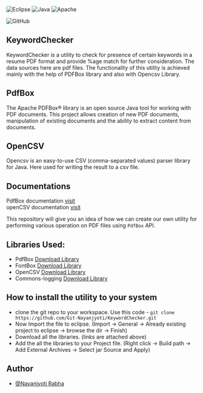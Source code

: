 
![Eclipse](https://img.shields.io/badge/Eclipse-FE7A16.svg?style=for-the-badge&logo=Eclipse&logoColor=white) 
![Java](https://img.shields.io/badge/java-%23ED8B00.svg?style=for-the-badge&logo=java&logoColor=white)
![Apache](https://img.shields.io/badge/apache-%23D42029.svg?style=for-the-badge&logo=apache&logoColor=white)

![GitHub](https://img.shields.io/badge/github-%23121011.svg?style=for-the-badge&logo=github&logoColor=white)

## KeywordChecker
KeywordChecker is a utility to check for presence of certain keywords in a resume PDF format and provide %age match for further consideration. The data sources here are pdf files. The functionality of this utility is achieved mainly with the help of PDFBox library and also with Opencsv Library. 

## PdfBox
The Apache PDFBox® library is an open source Java tool for working with PDF documents. This project allows creation of new PDF documents, manipulation of existing documents and the ability to extract content from documents.

## OpenCSV
Opencsv is an easy-to-use CSV (comma-separated values) parser library for Java. Here used for writing the result to a csv file.

## Documentations
PdfBox documentation [visit](https://pdfbox.apache.org/docs/2.0.0/javadocs/index.html?overview-summary.html) <br>
openCSV documentation [visit](http://opencsv.sourceforge.net/)


This repository will give you an idea of how we can create our own utility for performing various operation on PDF files using `PdfBox` API.

## Libraries Used:
* PdfBox [Download Library](https://dlcdn.apache.org/pdfbox/3.0.0-alpha3/pdfbox-app-3.0.0-alpha3.jar)
* FontBox [Download Library](https://dlcdn.apache.org/pdfbox/3.0.0-alpha3/fontbox-3.0.0-alpha3.jar)
* OpenCSV [Download Library](https://jar-download.com/artifacts/com.opencsv/opencsv/4.1/source-code)
* Commons-logging [Download Library](https://dlcdn.apache.org//commons/logging/binaries/commons-logging-1.2-bin.tar.gz)


## How to install the utility to your system
* clone the git repo to your workspace. Use this code -
  ` git clone https://github.com/Git-Nayanjyoti/KeywordChecker.git `
* Now Import the file to eclipse. (Import -> General -> Already existing project to eclipse -> browse the dir -> Finish)
* Download all the libraries. (links are attached above)
* Add the all the libraries to your Project file. (Right click -> Build path -> Add External Archives -> Select jar Source and Apply)




## Author
- [@Nayanjyoti Rabha](https://www.github.com/Git-Nayanjyoti)

